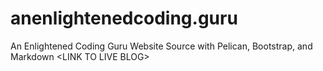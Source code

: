 # anenlightenedcoding.guru
An Enlightened Coding Guru Website Source with Pelican, Bootstrap, and Markdown &lt;LINK TO LIVE BLOG>
